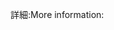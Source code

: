 <span data-ttu-id="39a1c-101">詳細:</span><span class="sxs-lookup"><span data-stu-id="39a1c-101">More information:</span></span>